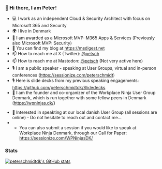 ### 👋 Hi there, I am Peter!

* 💻 I work as an independent Cloud & Security Architect with focus on Microsoft 365 and Security
* 🌍 I live in Denmark
* 🎉 I am awarded as a Microsoft MVP: M365 Apps & Services (Previously also Microsoft MVP: Security)
* 🔭 You can find my blog at https://msdigest.net
* 📫 How to reach me at X (Twitter): [@petsch](https://www.twitter.com/petsch)
* 📫 How to reach me at Mastodon: [@petsch](https://mastodon.cloud/@petsch) (Not very active here)
* 🎙 I am a public speaker - speaking at User Groups, virtual and in-person conferences (https://sessionize.com/peterschmidt)
* 🎙 Here is slide decks from my previous speaking engagements: https://github.com/peterschmidtdk/Slidedecks
* 👯 I am the founder and co-organizer of the Workplace Ninja User Group Denmark, which is run together with some fellow peers in Denmark (https://wpninjas.dk/)
- 💬 Interested in speakting at our local danish User Group (all sessions are online) - Do not hesitate to reach out and contact me...
- - You can also submit a session if you would like to speak at Workplace Ninja Denmark, through our Call for Paper: https://sessionize.com/WPNinjasDK/

### Stats
[![peterschmidtdk's GitHub stats](https://github-readme-stats.vercel.app/api?username=peterschmidtdk&amp;theme=dark&amp;show_icons=true)](https://github.com/peterschmidtdk/github-readme-stats)


<!--
**peterschmidtdk/peterschmidtdk** is a ✨ _special_ ✨ repository because its `README.md` (this file) appears on your GitHub profile.

Here are some ideas to get you started:

- 🔭 I’m currently working on ...
- 🌱 I’m currently learning ...
- 👯 I’m looking to collaborate on ...
- 🤔 I’m looking for help with ...
- 💬 Ask me about ...
- 
- 😄 Pronouns: ...
- ⚡ Fun fact: ...
-->
